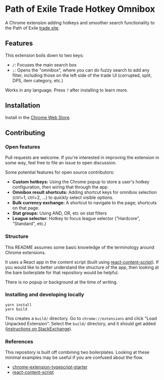 # Path of Exile Trade Hotkey Omnibox
A Chrome extension adding hotkeys and smoother search functionality to the Path
of Exile [trade
site](https://www.pathofexile.com/trade/search/).

## Features
This extension boils down to two keys:
* `/`: Focuses the main search box
* `;`: Opens the "omnibox", where you can do fuzzy search to add any filter,
    including those on the left side of the trade UI (corrupted, split, DPS,
    item category, etc.)

Works in any language. Press `?` after installing to learn more.

## Installation
Install in the [Chrome Web Store](TODO).

## Contributing

### Open features
Pull requests are welcome. If you're interested in improving the extension in
some way, feel free to file an issue to open discussion.

Some potential features for open source contributors:
* **Custom hotkeys:** Using the Chrome popup to store a user's hotkey
    configuration, then wiring that through the app.
* **Omnibox result shortcuts:** Adding shortcut keys for omnibox selection (ctrl+1, ctrl+2, ...) to quickly
    select visible options.
* **Bulk currency exchange:** A shortcut to navigate to the page; shortcuts on
    that page.
* **Stat groups:** Using AND, OR, etc on stat filters
* **League selector:** Hotkey to focus league selector ("Hardcore", "Standard", etc.)

### Structure
This README assumes some basic knowledge of the terminology around Chrome
extensions.

It uses a React app in the content script (built using
[react-content-script](https://github.com/yosevu/react-content-script)). If you
would like to better understand the structure of the app, then looking at the
bare boilerplate for that repository would be helpful.

There is no popup or background at the time of writing.

### Installing and developing locally

```
yarn install
yarn build
```

This creates a `build/` directory. Go to `chrome://extensions` and click "Load
Unpacked Extension". Select the `build/` directory, and it should get added
([instructions on
StackExchange](https://superuser.com/questions/247651/how-does-one-install-an-extension-for-chrome-browser-from-the-local-file-system)).

### References
This repository is built off combining two boilerplates. Looking at these
minimal examples may be useful if you are confused about the flow.
* [chrome-extension-typescript-starter](https://github.com/chibat/chrome-extension-typescript-starter)
* [react-content-script](https://github.com/yosevu/react-content-script)
